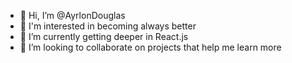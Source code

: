 - 👋 Hi, I’m @AyrlonDouglas
- 👀 I'm interested in becoming always better
- 🌱 I’m currently getting deeper in React.js
- 💞️ I’m looking to collaborate on projects that help me learn more

<!---
AyrlonDouglas/AyrlonDouglas is a ✨ special ✨ repository because its `README.md` (this file) appears on your GitHub profile.
You can click the Preview link to take a look at your changes.
--->
